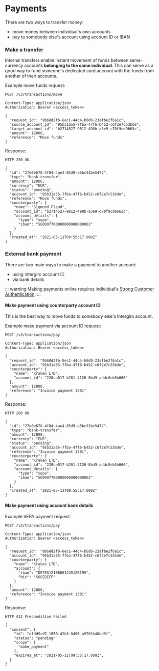 
# Payments

There are two ways to transfer money:
- move money between individual's own accounts
- pay to somebody else's account using account ID or IBAN

### Make a transfer

Internal transfers enable instant movement of funds between same-currency accounts **belonging to the same individual**. This can serve as a good way to fund someone's dedicated card account with the funds from another of their accounts.

Example move funds request:

``` {1}
POST /v3/transactions/move

Content-Type: application/json
Authorization: Bearer <access_token>

{
  "request_id": "9b68d2fb-8ec1-44c4-b6d0-23afbe2f6a1c",
  "source_account_id": "95b31a55-7fba-47f6-b452-c6f2e7c53bde",
  "target_account_id": "b2714527-9812-490b-a3e9-c70f9cd9663c",
  "amount": 12000,
  "reference": "Move funds"
}
```

Response:

``` {1}
HTTP 200 OK

{
  "id": "27e0e678-4f04-4ae4-85d9-a5bc91be5472",
  "type": "bank-transfer",
  "amount": 12000,
  "currency": "EUR",
  "status": "pending",
  "account_id": "95b31a55-7fba-47f6-b452-c6f2e7c53bde",
  "reference": "Move funds",
  "counterparty": {
    "name": "Sigmund Fleud",
    "account_id": "b2714527-9812-490b-a3e9-c70f9cd9663c",
    "account_details": {
      "type": "sepa",
      "iban": "SE0097700000000000000002"
    }
  },
  "created_at": "2021-05-11T09:55:17.000Z"
}
```


### External bank payment

There are two main ways to make a payment to another account:
- using Intergiro account ID
- via bank details

::: warning
Making payments online requires individual's [Strong Customer Authentication](/3d/getting-started/sca/).
:::

#### Make payment using counterparty account ID

This is the best way to move funds to somebody else's Intergiro account.

Example make payment via account ID request:

``` {1,12}
POST /v3/transactions/pay

Content-Type: application/json
Authorization: Bearer <access_token>

{
  "request_id": "9b68d2fb-8ec1-44c4-b6d0-23afbe2f6a1c",
  "account_id": "95b31a55-7fba-47f6-b452-c6f2e7c53bde",
  "counterparty": {
    "name": "Kraken LTD",
    "account_id": "220ce017-b261-4126-8bd9-addc8eb5b666"
  },
  "amount": 12000,
  "reference": "Invoice payment 1301"
}
```

Response:

``` {1}
HTTP 200 OK

{
  "id": "27e0e678-4f04-4ae4-85d9-a5bc91be5472",
  "type": "bank-transfer",
  "amount": 12000,
  "currency": "EUR",
  "status": "pending",
  "account_id": "95b31a55-7fba-47f6-b452-c6f2e7c53bde",
  "reference": "Invoice payment 1301",
  "counterparty": {
    "name": "Kraken LTD",
    "account_id": "220ce017-b261-4126-8bd9-addc8eb5b666",
    "account_details": {
      "type": "sepa",
      "iban": "SE0097700000000000000002"
    }
  },
  "created_at": "2021-05-11T09:55:17.000Z"
}
```

#### Make payment using account bank details

Example SEPA payment request:

``` {1,13-14}
POST /v3/transactions/pay

Content-Type: application/json
Authorization: Bearer <access_token>

{
  "request_id": "9b68d2fb-8ec1-44c4-b6d0-23afbe2f6a1c",
  "account_id": "95b31a55-7fba-47f6-b452-c6f2e7c53bde",
  "counterparty": {
    "name": "Kraken LTD",
    "account": {
      "iban": "DE75512108001245126199",
      "bic": "SOGEDEFF"
    }
  },
  "amount": 12000,
  "reference": "Invoice payment 1301"
}
```

Response:

``` {1}
HTTP 412 Precondition Failed

{
  "consent": {
    "id": "e1dd9cd7-1650-42b3-8496-a970fb40ed3f",
    "status": "pending"
    "scope": [
      "make_payment"
    ],
    "expires_at": "2021-05-11T09:55:17.000Z",
  }
}
```
